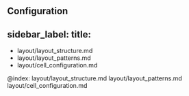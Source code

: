 Configuration
---
sidebar_label: 
title: 
---          

- layout/layout_structure.md
- layout/layout_patterns.md
- layout/cell_configuration.md


@index: 
layout/layout_structure.md
layout/layout_patterns.md
layout/cell_configuration.md